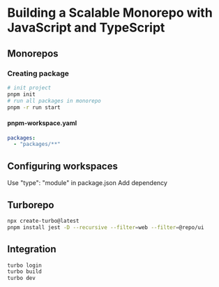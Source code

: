 # Building a Scalable Monorepo with JavaScript and TypeScript

## Monorepos

### Creating package

```sh
# init project
pnpm init
# run all packages in monorepo
pnpm -r run start
```
#### pnpm-workspace.yaml

```yaml
packages:
  - "packages/**"
```

## Configuring  workspaces

Use "type": "module" in package.json
Add dependency

## Turborepo

```sh
npx create-turbo@latest
pnpm install jest -D --recursive --filter=web --filter=@repo/ui
```
## Integration

```sh
turbo login
turbo build
turbo dev
```